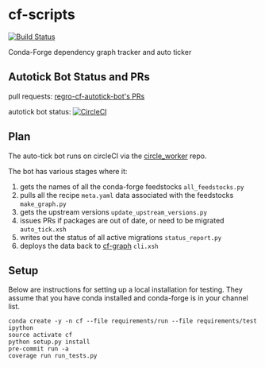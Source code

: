 # cf-scripts
[![Build Status](https://travis-ci.com/regro/cf-scripts.svg?branch=master)](https://travis-ci.com/regro/cf-scripts)

Conda-Forge dependency graph tracker and auto ticker


## Autotick Bot Status and PRs
pull requests: [regro-cf-autotick-bot's PRs](https://github.com/pulls?utf8=%E2%9C%93&q=is%3Aopen+is%3Apr+author%3Aregro-cf-autotick-bot+archived%3Afalse+)

autotick bot status: [![CircleCI](https://circleci.com/gh/regro/circle_worker.svg?style=svg)](https://circleci.com/gh/regro/circle_worker)

## Plan
The auto-tick bot runs on circleCI via the [circle_worker](https://github.com/regro/circle_worker) repo.

The bot has various stages where it:
1. gets the names of all the conda-forge feedstocks `all_feedstocks.py`
1. pulls all the recipe `meta.yaml` data associated with the feedstocks `make_graph.py`
1. gets the upstream versions `update_upstream_versions.py`
1. issues PRs if packages are out of date, or need to be migrated `auto_tick.xsh`
1. writes out the status of all active migrations `status_report.py`
1. deploys the data back to [cf-graph](https://github.com/regro/cf-graph-countyfair) `cli.xsh`

## Setup

Below are instructions for setting up a local installation for testing. They
assume that you have conda installed and conda-forge is in your channel list.

```
conda create -y -n cf --file requirements/run --file requirements/test ipython
source activate cf
python setup.py install
pre-commit run -a
coverage run run_tests.py
```

